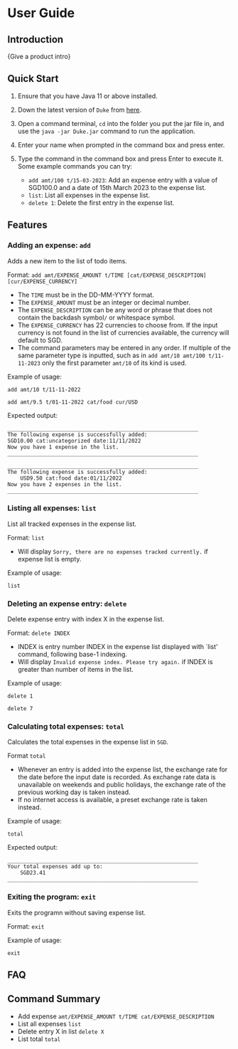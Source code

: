 # User Guide

## Introduction

{Give a product intro}

## Quick Start

1. Ensure that you have Java 11 or above installed.
1. Down the latest version of `Duke` from [here](https://github.com/AY2223S2-CS2113-T13-2/tp/releases).
1. Open a command terminal, `cd` into the folder you put the jar file in, and use the `java -jar Duke.jar` command to run the application.
1. Enter your name when prompted in the command box and press enter.
1. Type the command in the command box and press Enter to execute it.
Some example commands you can try:

    * `add amt/100 t/15-03-2023`: Add an expense entry with a value of SGD100.0 and a date of 15th March 2023 to the expense list.
    * `list`: List all expenses in the expense list.
    * `delete 1`: Delete the first entry in the expense list.

## Features 

### Adding an expense: `add`
Adds a new item to the list of todo items.

Format: `add amt/EXPENSE_AMOUNT t/TIME [cat/EXPENSE_DESCRIPTION] [cur/EXPENSE_CURRENCY]`

* The `TIME` must be in the DD-MM-YYYY format.
* The `EXPENSE_AMOUNT` must be an integer or decimal number.  
* The `EXPENSE_DESCRIPTION` can be any word or phrase that does not contain the backdash symbol`/` or whitespace symbol.
* The `EXPENSE_CURRENCY` has 22 currencies to choose from. If the input currency is not found in the list of currencies
available, the currency will default to SGD.
* The command parameters may be entered in any order. If multiple of the same parameter type is inputted, such as in 
`add amt/10 amt/100 t/11-11-2023` only the first parameter `amt/10` of its kind is used.

Example of usage: 

`add amt/10 t/11-11-2022`

`add amt/9.5 t/01-11-2022 cat/food cur/USD`

Expected output:

```
____________________________________________________________
The following expense is successfully added:
SGD10.00 cat:uncategorized date:11/11/2022
Now you have 1 expense in the list.
____________________________________________________________
```
```
____________________________________________________________
The following expense is successfully added:
    USD9.50 cat:food date:01/11/2022
Now you have 2 expenses in the list.
____________________________________________________________
```


### Listing all expenses: `list`
List all tracked expenses in the expense list.

Format: `list`

* Will display `Sorry, there are no expenses tracked currently.` if expense list is empty.

Example of usage:

`list`


### Deleting an expense entry: `delete`
Delete expense entry with index X in the expense list.

Format: `delete INDEX`

* INDEX is entry number INDEX in the expense list displayed with `list' command, following base-1 indexing.
* Will display `Invalid expense index. Please try again.` if INDEX is greater than number of items in the list.

Example of usage:

`delete 1`

`delete 7`

### Calculating total expenses: `total`
Calculates the total expenses in the expense list in `SGD`.

Format `total`

* Whenever an entry is added into the expense list, the exchange rate for the date before the input date is recorded. As
exchange rate data is unavailable on weekends and public holidays, the exchange rate of the previous working day is
taken instead.
* If no internet access is available, a preset exchange rate is taken instead.

Example of usage:

`total`

Expected output:
```
____________________________________________________________
Your total expenses add up to:
    SGD23.41
____________________________________________________________
```



### Exiting the program: `exit`
Exits the programn without saving expense list.

Format: `exit`

Example of usage:

`exit`


## FAQ


## Command Summary


* Add expense `amt/EXPENSE_AMOUNT t/TIME cat/EXPENSE_DESCRIPTION`
* List all expenses `list`
* Delete entry X in list `delete X`
* List total `total`
